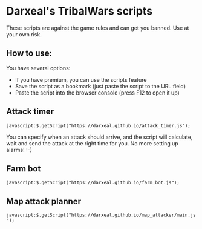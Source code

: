 # Darxeal's TribalWars scripts

These scripts are against the game rules and can get you banned. Use at your own risk.

## How to use:
You have several options:
* If you have premium, you can use the scripts feature
* Save the script as a bookmark (just paste the script to the URL field)
* Paste the script into the browser console (press F12 to open it up)

## Attack timer
``javascript:$.getScript("https://darxeal.github.io/attack_timer.js");``

You can specify when an attack should arrive, and the script will calculate, wait and send the attack at the right time for you. No more setting up alarms! :-)

## Farm bot
``javascript:$.getScript("https://darxeal.github.io/farm_bot.js");``

## Map attack planner
``javascript:$.getScript("https://darxeal.github.io/map_attacker/main.js");``
